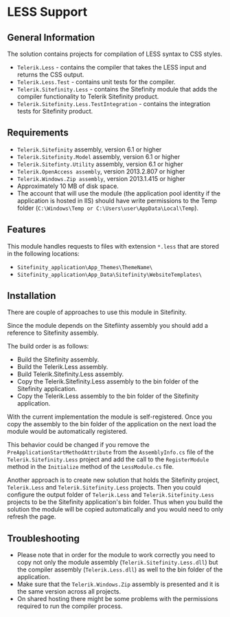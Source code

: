 LESS Support
============

General Information
-------------------

The solution contains projects for compilation of LESS syntax to CSS styles.

- `Telerik.Less` - contains the compiler that takes the LESS input and returns the CSS output.
- `Telerik.Less.Test` - contains unit tests for the compiler.
- `Telerik.Sitefinity.Less` - contains the Sitefinity module that adds the compiler functionality to Telerik Sitefinity product.
- `Telerik.Sitefinity.Less.TestIntegration` - contains the integration tests for Sitefinity product.

Requirements
------------

- `Telerik.Sitefinity` assembly, version 6.1 or higher
- `Telerik.Sitefinity.Model` assembly, version 6.1 or higher
- `Telerik.Sitefinty.Utility` assembly, version 6.1 or higher
- `Telerik.OpenAccess assembly`, version 2013.2.807 or higher
- `Telerik.Windows.Zip assembly`, version 2013.1.415 or higher
- Approximately 10 MB of disk space.
- The account that will use the module (the application pool identity if the application is hosted in IIS) should have write permissions to the Temp folder (`C:\Windows\Temp or C:\Users\user\AppData\Local\Temp`).

Features
--------

This module handles requests to files with extension `*.less` that are stored in the following locations:

- `Sitefinity_application\App_Themes\ThemeName\`
- `Sitefinity_application\App_Data\Sitefinity\WebsiteTemplates\`

Installation
------------

There are couple of approaches to use this module in Sitefinity.

Since the module depends on the Sitefiinty assembly you should add a reference to Sitefinity assembly.

The build order is as follows:

- Build the Sitefinity assembly.
- Build the Telerik.Less assembly.
- Build Telerik.Sitefinity.Less assembly.
- Copy the Telerik.Sitefinity.Less assembly to the bin folder of the Sitefinity application.
- Copy the Telerik.Less assembly to the bin folder of the Sitefinity application.

With the current implementation the module is self-registered. Once you copy the assembly to the bin folder of the application on the next load the module would be automatically registered.

This behavior could be changed if you remove the `PreApplicationStartMethodAttribute` from the `AssemblyInfo.cs` file of the `Telerik.Sitefinity.Less` project and add the call to the `RegisterModule` method in the `Initialize` method of the `LessModule.cs` file.

Another approach is to create new solution that holds the Sitefinity project, `Telerik.Less` and `Telerik.Sitefinity.Less` projects. Then you could configure the output folder of `Telerik.Less` and `Telerik.Sitefinity.Less` projects to be the Sitefinity application's bin folder. Thus when you build the solution the module will be copied automatically and you would need to only refresh the page.

Troubleshooting
---------------

- Please note that in order for the module to work correctly you need to copy not only the module assembly (`Telerik.Sitefinity.Less.dll`) but the compiler assembly (`Telerik.Less.dll`) as well to the bin folder of the application.
- Make sure that the `Telerik.Windows.Zip` assembly is presented and it is the same version across all projects.
- On shared hosting there might be some problems with the permissions required to run the compiler process.
